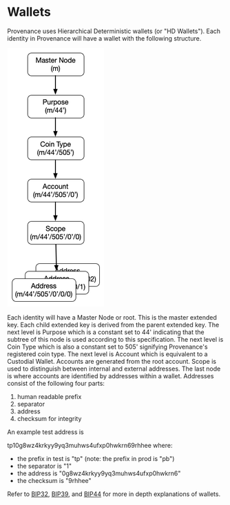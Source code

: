 # Wallets

Provenance uses Hierarchical Deterministic wallets \(or \"HD Wallets\"\). Each identity in Provenance will have a wallet with the following structure.

![](../.gitbook/assets/wallets.png)

Each identity will have a Master Node or root. This is the master extended key. Each child extended key is derived from the parent extended key. The next level is Purpose which is a constant set to 44\' indicating that the subtree of this node is used according to this specification. The next level is Coin Type which is also a constant set to 505\' signifying Provenance's registered coin type. The next level is Account which is equivalent to a Custodial Wallet. Accounts are generated from the root account. Scope is used to distinguish between internal and external addresses. The last node is where accounts are identified by addresses within a wallet. Addresses consist of the following four parts:

1. human readable prefix
2. separator
3. address
4. checksum for integrity

An example test address is

tp10g8wz4krkyy9yq3muhws4ufxp0hwkrn69rhhee where:

* the prefix in test is "tp" \(note: the prefix in prod is "pb"\)
* the separator is "1"
* the address is "0g8wz4krkyy9yq3muhws4ufxp0hwkrn6"
* the checksum is "9rhhee"

Refer to [BIP32](https://github.com/bitcoin/bips/blob/master/bip-0032.mediawiki), [BIP39](https://github.com/bitcoin/bips/blob/master/bip-0039.mediawiki), and [BIP44](https://github.com/bitcoin/bips/blob/master/bip-0044.mediawiki) for more in depth explanations of wallets.

